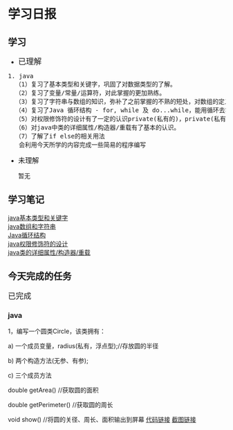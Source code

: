 # 学习日报

## 学习

* <font size=4>已理解</font>
<pre>
1. java
  （1）复习了基本类型和关键字，巩固了对数据类型的了解。
  （2）复习了变量/常量/运算符，对此掌握的更加熟练。
  （3）复习了字符串与数组的知识，弥补了之前掌握的不熟的短处，对数组的定义，创建，赋值，遍历有了较为清楚的认识。 
  （4）复习了Java 循环结构 - for, while 及 do...while，能用循环去实现累加，累乘等数列运算。
  （5）对权限修饰符的设计有了一定的认识private(私有的)，private(私有的)，protected(受保护的)，public(公共的)。
  （6）对java中类的详细属性/构造器/重载有了基本的认识。
  （7）了解了if else的相关用法
   会利用今天所学的内容完成一些简易的程序编写
</pre>
* <font size=3.5>未理解</font>

    暂无

## 学习笔记

[java基本类型和关键字](https://www.jianshu.com/p/101d61462ae1)  
[java数组和字符串](https://www.jianshu.com/p/eda04d614b05)   
[Java循环结构](https://www.jianshu.com/p/b65fa9e59484)  
[java权限修饰符的设计](https://www.jianshu.com/p/b8fa969a5ae6)  
[java类的详细属性/构造器/重载](https://www.jianshu.com/p/cad31b878e67)


## 今天完成的任务

<font size=4>已完成</font>
### java  
1，编写一个圆类Circle，该类拥有： 

a) 一个成员变量，radius(私有，浮点型);//存放圆的半径

b) 两个构造方法(无参、有参);

c) 三个成员方法

double getArea() //获取圆的面积

double getPerimeter() //获取圆的周长

void show() //将圆的关径、周长、面积输出到屏幕
[代码链接](https://github.com/zhaoanxiang/summertraing/blob/master/0729/circle.java) 
[截图链接](https://github.com/zhaoanxiang/summertraing/blob/master/0729/Java.png)
  


